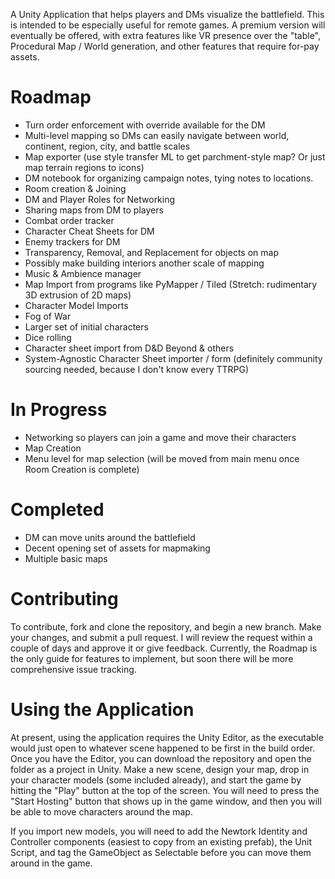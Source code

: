 A Unity Application that helps players and DMs visualize the battlefield. This is intended to be especially useful for remote games. A premium version will eventually be offered, with extra features like VR presence over the "table", Procedural Map / World generation, and other features that require for-pay assets. 

# Roadmap
- Turn order enforcement with override available for the DM
- Multi-level mapping so DMs can easily navigate between world, continent, region, city, and battle scales
- Map exporter (use style transfer ML to get parchment-style map? Or just map terrain regions to icons)
- DM notebook for organizing campaign notes, tying notes to locations.
- Room creation & Joining
- DM and Player Roles for Networking
- Sharing maps from DM to players
- Combat order tracker
- Character Cheat Sheets for DM 
- Enemy trackers for DM
- Transparency, Removal, and Replacement for objects on map
- Possibly make building interiors another scale of mapping
- Music & Ambience manager
- Map Import from programs like PyMapper / Tiled (Stretch: rudimentary 3D extrusion of 2D maps)
- Character Model Imports
- Fog of War
- Larger set of initial characters
- Dice rolling
- Character sheet import from D&D Beyond & others
- System-Agnostic Character Sheet importer / form (definitely community sourcing needed, because I don't know every TTRPG)

# In Progress
- Networking so players can join a game and move their characters
- Map Creation
- Menu level for map selection (will be moved from main menu once Room Creation is complete)

# Completed
- DM can move units around the battlefield
- Decent opening set of assets for mapmaking
- Multiple basic maps

# Contributing
To contribute, fork and clone the repository, and begin a new branch. Make your changes, and submit a pull request. I will review the request within a couple of days and approve it or give feedback. Currently, the Roadmap is the only guide for features to implement, but soon there will be more comprehensive issue tracking.

# Using the Application
At present, using the application requires the Unity Editor, as the executable would just open to whatever scene happened to be first in the build order. Once you have the Editor, you can download the repository and open the folder as a project in Unity. Make a new scene, design your map, drop in your character models (some included already), and start the game by hitting the "Play" button at the top of the screen. You will need to press the "Start Hosting" button that shows up in the game window, and then you will be able to move characters around the map. 

If you import new models, you will need to add the Newtork Identity and Controller components (easiest to copy from an existing prefab), the Unit Script, and tag the GameObject as Selectable before you can move them around in the game.
